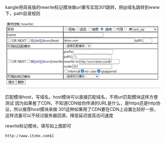 



kangle用简易版的rewrite标记模块做url重写实现301跳转，把@域名跳转到www下，path目录规则

![alt text](./image/url重写实现301跳转.png)



匹配模块host，写域名，host模块可以直接匹配域名，不用url匹配模块这样方便测试
因为如果套了CDN，不知道CDN给你传递的URL是什么，是https还是http协议，所以推荐host模块来做
301这种如果用了CDN要在CDN上设置比较好一些，这样流量可以不经过服务器回源，降低延迟提高访问速度

rewrite标记模块，填写如上图即可


```
http://www.itzmx.com$1
```


